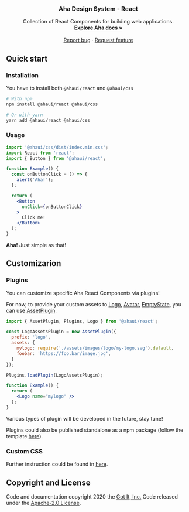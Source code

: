 <h3 align="center">Aha Design System - React</h3>
<p align="center">
  Collection of React Components for building web applications.
  <br>
  <a href="https://aha.got-it.ai"><strong>Explore Aha docs »</strong></a>
  <br>
  <br>
  <a href="https://github.com/gotitinc/aha-react/issues/new?template=bug_report.md">Report bug</a>
  ·
  <a href="https://github.com/gotitinc/aha-react/issues/new?template=feature_request.md">Request feature</a>
</p>

## Quick start

### Installation
You have to install both `@ahaui/react` and `@ahaui/css`
```sh
# With npm
npm install @ahaui/react @ahaui/css

# Or with yarn
yarn add @ahaui/react @ahaui/css
```

### Usage
```jsx
import '@ahaui/css/dist/index.min.css';
import React from 'react';
import { Button } from '@ahaui/react';

function Example() {
  const onButtonClick = () => {
    alert('Aha!');
  };

  return (
    <Button
      onClick={onButtonClick}
    >
      Click me!
    </Button>
  );
}
```
**Aha!** Just simple as that!

## Customizarion

### Plugins
You can customize specific Aha React Components via plugins!

For now, to provide your custom assets to [Logo](./src/components/Logo/index.js), [Avatar](./src/components/Avatar/index.js), [EmptyState](./src/components/Logo/index.js), you can use [AssetPlugin](./src/plugins/AssetPlugin.js).
```jsx
import { AssetPlugin, Plugins, Logo } from '@ahaui/react';

const LogoAssetsPlugin = new AssetPlugin({
  prefix: 'logo',
  assets: {
    mylogo: require('./assets/images/logo/my-logo.svg').default,
    foobar: 'https://foo.bar/image.jpg',
  }
});

Plugins.loadPlugin(LogoAssetsPlugin);

function Example() {
  return (
    <Logo name="mylogo" />
  );
}
```

Various types of plugin will be developed in the future, stay tune!

Plugins could also be published standalone as a npm package (follow the template [here](https://github.com/gotitinc/aha-plugin-example)).

### Custom CSS
Further instruction could be found in [here](https://github.com/gotitinc/aha-css#custom).

## Copyright and License

Code and documentation copyright 2020 the [Got It, Inc.](https://www.got-it.ai) Code released under the [Apache-2.0 License](https://github.com/gotitinc/aha-react/blob/master/LICENSE).

